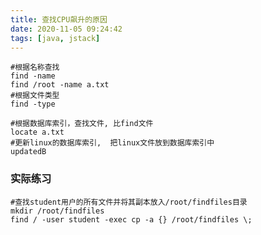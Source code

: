 ```yaml
---
title: 查找CPU飙升的原因
date: 2020-11-05 09:24:42
tags: [java, jstack]
---
```




```shell
#根据名称查找
find -name
find /root -name a.txt
#根据文件类型
find -type
```



```shell
#根据数据库索引，查找文件, 比find文件
locate a.txt
#更新linux的数据库索引,  把linux文件放到数据库索引中
updatedB
```



### 实际练习

```shell
#查找student用户的所有文件并将其副本放入/root/findfiles目录
mkdir /root/findfiles
find / -user student -exec cp -a {} /root/findfiles \;
```


